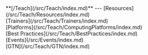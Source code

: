 <div class='linkbox'>
**[/Teach](/src/Teach/index.md)**
---
[Resources](/src/Teach/Resources/index.md)<br />
[Trainers](/src/Teach/Trainers/index.md)<br />
[Platforms](/src/Teach/ComputingPlatforms/index.md)<br />
[Best Practices](/src/Teach/BestPractices/index.md)<br />
[Events](/src/Events/index.md)<br />
[GTN](/src/Teach/GTN/index.md)<br />
</div>
